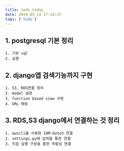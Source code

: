 ```yaml
---
title: todo_today
date: 2019-05-14 17:14:37
tags: ['todo']
---
```


## 1. postgresql 기본 정리
    1. 기본 sql
    2. 실행

## 2. django앱 검색기능까지 구현
    1. S3, RDS연결 정리
    2. model 설정
    3. function based view 구현
    4. URL 매핑

## 3. RDS,S3 django에서 연결하는 것 정리
    1. awscli를 사용한 IAM-boto3 연결
    2. settings.py에 입력을 통한 연결
    3. 직접 실행 구문을 통한 즉발성 연결
